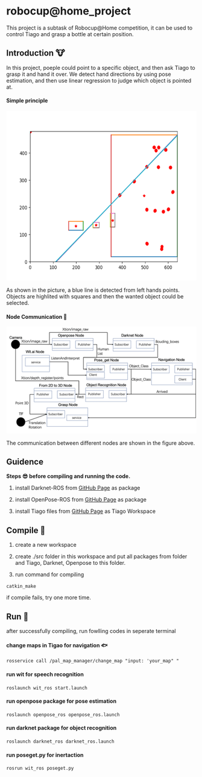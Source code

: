 # robocup@home_project

This project is a subtask of Robocup@Home competition, it can be used to control Tiago and grasp a bottle at certain position.

## Introduction :cow:

In this project, poeple could point to a specific object, and then ask Tiago to grasp it and hand it over. We detect hand directions by using pose estimation, and then use linear regression to judge which object is pointed at. 

#### Simple principle
<div align=right><img src="https://github.com/ge25nab/robocup-home_project/blob/master/images/out.png" width="600" height="450" /></div>

As shown in the picture, a blue line is detected from left hands points. Objects are highlited with squares and then the wanted object could be selected. 

#### Node Communication  :ant:
![image](https://github.com/ge25nab/robocup-home_project/blob/master/images/node_communucation.png)

The communication between different nodes are shown in the figure above.

## Guidence

**Steps :sunglasses: before compiling and running the code.**

1. install Darknet-ROS from [GitHub Page](https://github.com/leggedrobotics/darknet_ros) as package

2. install OpenPose-ROS from [GitHub Page](https://github.com/CMU-Perceptual-Computing-Lab/openpose) as package

3. install Tiago files from [GitHub Page](https://github.com/pal-robotics) as Tiago Workspace

## Compile  :herb:

1. create a new workspace

2. create ./src folder in this workspace and put all packages from folder and Tiago, Darknet, Openpose to this folder.

3. run command for compiling

```
catkin_make

```
if compile fails, try one more time.

## Run  :frog:

after successfully compiling, run fowlling codes in seperate terminal

#### change maps in Tigao for navigation  :fish:
```
rosservice call /pal_map_manager/change_map "input: 'your_map" "
```

#### run wit for speech recognition
```
roslaunch wit_ros start.launch
```

#### run openpose package for pose estimation
```
roslaunch openpose_ros openpose_ros.launch
```

#### run darknet package for object recognition
```
roslaunch darknet_ros darknet_ros.launch
```

#### run poseget.py for inertaction
```
rosrun wit_ros poseget.py
```
